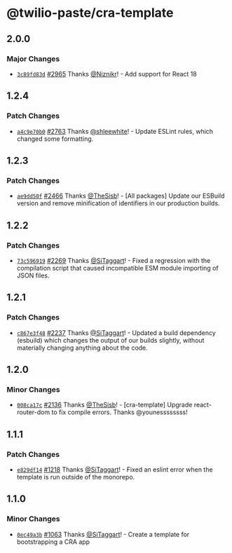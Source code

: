 # @twilio-paste/cra-template

## 2.0.0

### Major Changes

- [`3c89fd83d`](https://github.com/twilio-labs/paste/commit/3c89fd83d09c0f49e362c4d33ade4d3688d7381a) [#2965](https://github.com/twilio-labs/paste/pull/2965) Thanks [@Niznikr](https://github.com/Niznikr)! - Add support for React 18

## 1.2.4

### Patch Changes

- [`a4c9e70b0`](https://github.com/twilio-labs/paste/commit/a4c9e70b0820bfb2a41f58a61e7f991d9fa3a09b) [#2763](https://github.com/twilio-labs/paste/pull/2763) Thanks [@shleewhite](https://github.com/shleewhite)! - Update ESLint rules, which changed some formatting.

## 1.2.3

### Patch Changes

- [`ae9dd50f`](https://github.com/twilio-labs/paste/commit/ae9dd50fd2c14436cb984c2daec3914daca20866) [#2466](https://github.com/twilio-labs/paste/pull/2466) Thanks [@TheSisb](https://github.com/TheSisb)! - [All packages] Update our ESBuild version and remove minification of identifiers in our production builds.

## 1.2.2

### Patch Changes

- [`73c596919`](https://github.com/twilio-labs/paste/commit/73c5969191c04b4721a059c9dee329126afc1a8e) [#2269](https://github.com/twilio-labs/paste/pull/2269) Thanks [@SiTaggart](https://github.com/SiTaggart)! - Fixed a regression with the compilation script that caused incompatible ESM module importing of JSON files.

## 1.2.1

### Patch Changes

- [`c867e3f48`](https://github.com/twilio-labs/paste/commit/c867e3f48d739409d1f54fa18c4d2bee1d9242cf) [#2237](https://github.com/twilio-labs/paste/pull/2237) Thanks [@SiTaggart](https://github.com/SiTaggart)! - Updated a build dependency (esbuild) which changes the output of our builds slightly, without materially changing anything about the code.

## 1.2.0

### Minor Changes

- [`008ca17c`](https://github.com/twilio-labs/paste/commit/008ca17ca6e04fd46879cb34b646fc385a05b5f5) [#2136](https://github.com/twilio-labs/paste/pull/2136) Thanks [@TheSisb](https://github.com/TheSisb)! - [cra-template] Upgrade react-router-dom to fix compile errors. Thanks @younessssssss!

## 1.1.1

### Patch Changes

- [`e829df14`](https://github.com/twilio-labs/paste/commit/e829df14b458f6cfad3acecff498beaa99852d4c) [#1218](https://github.com/twilio-labs/paste/pull/1218) Thanks [@SiTaggart](https://github.com/SiTaggart)! - Fixed an eslint error when the template is run outside of the monorepo.

## 1.1.0

### Minor Changes

- [`0ec49a3b`](https://github.com/twilio-labs/paste/commit/0ec49a3bec59e6d98ade292316e2776d024451ee) [#1063](https://github.com/twilio-labs/paste/pull/1063) Thanks [@SiTaggart](https://github.com/SiTaggart)! - Create a template for bootstrapping a CRA app
